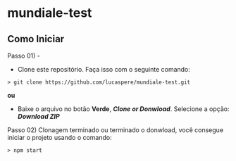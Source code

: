 # mundiale-test

## Como Iniciar

Passo 01) - 
- Clone este repositório. Faça isso com o seguinte comando:
```
> git clone https://github.com/lucaspere/mundiale-test.git
```
**ou**
- Baixe o arquivo no botão **Verde**, ***Clone or Donwload***. Selecione a opção: ***Download ZIP***

Passo 02) Clonagem terminado ou terminado o donwload, você consegue iniciar o projeto usando o comando:
```
> npm start
```

